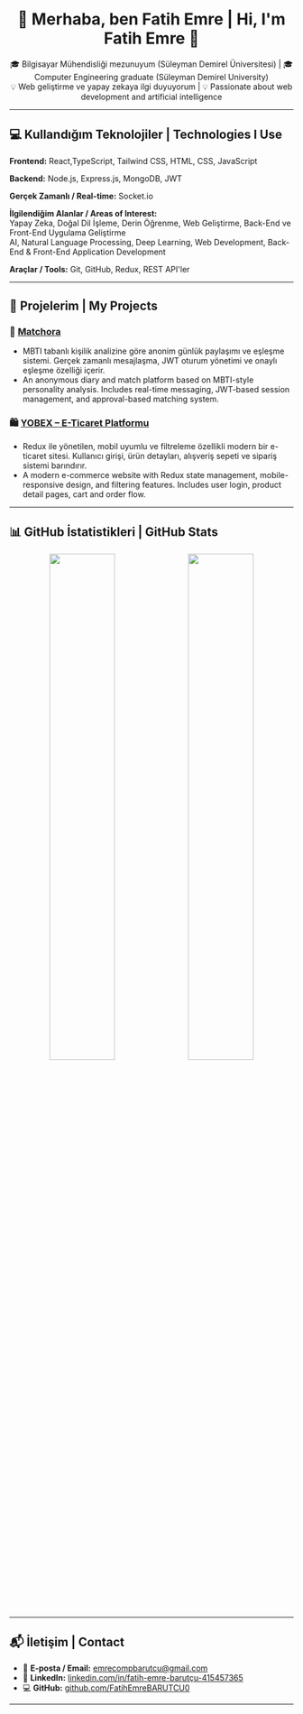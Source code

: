 <h1 align="center">👋 Merhaba, ben Fatih Emre | Hi, I'm Fatih Emre 👋</h1>

<p align="center">
🎓 Bilgisayar Mühendisliği mezunuyum (Süleyman Demirel Üniversitesi)  
|  
🎓 Computer Engineering graduate (Süleyman Demirel University)
<br/>
💡 Web geliştirme ve yapay zekaya ilgi duyuyorum  
|  
💡 Passionate about web development and artificial intelligence
</p>

---

## 💻 Kullandığım Teknolojiler | Technologies I Use

**Frontend:**
React,TypeScript, Tailwind CSS, HTML, CSS, JavaScript  


**Backend:**
Node.js, Express.js, MongoDB, JWT  

**Gerçek Zamanlı / Real-time:**
Socket.io  


**İlgilendiğim Alanlar / Areas of Interest:**  
Yapay Zeka, Doğal Dil İşleme, Derin Öğrenme, Web Geliştirme, Back-End ve Front-End Uygulama Geliştirme  
AI, Natural Language Processing, Deep Learning, Web Development, Back-End & Front-End Application Development


**Araçlar / Tools:**
Git, GitHub, Redux, REST API'ler  


---

## 🚀 Projelerim | My Projects

### 🔷 [Matchora](https://github.com/FatihEmreBARUTCU0/matchora_clean)
-  MBTI tabanlı kişilik analizine göre anonim günlük paylaşımı ve eşleşme sistemi. Gerçek zamanlı mesajlaşma, JWT oturum yönetimi ve onaylı eşleşme özelliği içerir.
-  An anonymous diary and match platform based on MBTI-style personality analysis. Includes real-time messaging, JWT-based session management, and approval-based matching system.

### 🛍️ [YOBEX – E-Ticaret Platformu](https://github.com/FatihEmreBARUTCU0/YOBEX-FULL)
-  Redux ile yönetilen, mobil uyumlu ve filtreleme özellikli modern bir e-ticaret sitesi. Kullanıcı girişi, ürün detayları, alışveriş sepeti ve sipariş sistemi barındırır.
-  A modern e-commerce website with Redux state management, mobile-responsive design, and filtering features. Includes user login, product detail pages, cart and order flow.

---

## 📊 GitHub İstatistikleri | GitHub Stats

<p align="center">
  <img src="https://github-readme-stats.vercel.app/api?username=FatihEmreBARUTCU0&show_icons=true&theme=radical" width="48%" />
  <img src="https://github-readme-stats.vercel.app/api/top-langs/?username=FatihEmreBARUTCU0&layout=compact&theme=radical" width="48%" />
</p>

---

## 📬 İletişim | Contact

- 📧 **E-posta / Email:** emrecompbarutcu@gmail.com  
- 💼 **LinkedIn:** [linkedin.com/in/fatih-emre-barutçu-415457365](https://www.linkedin.com/in/fatih-emre-barutçu-415457365)  
- 💻 **GitHub:** [github.com/FatihEmreBARUTCU0](https://github.com/FatihEmreBARUTCU0)

---


